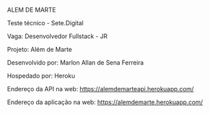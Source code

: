 ALEM DE MARTE

Teste técnico - Sete.Digital

Vaga: Desenvolvedor Fullstack - JR

Projeto: Além de Marte

Desenvolvido por: Marlon Allan de Sena Ferreira

Hospedado por: Heroku

Endereço da API na web: https://alemdemarteapi.herokuapp.com/

Endereço da aplicação na web: https://alemdemarte.herokuapp.com/

